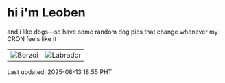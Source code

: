 # hi i'm Leoben

and i like dogs—so have some random dog pics that change whenever my CRON feels like it

|  |  |
|--------|----------|
| ![Borzoi](https://random-dog-vercel.vercel.app/api/random-borzoi?v=1755082526) | ![Labrador](https://random-dog-vercel.vercel.app/api/random-labrador?v=1755082526) |

Last updated: 2025-08-13 18:55 PHT
